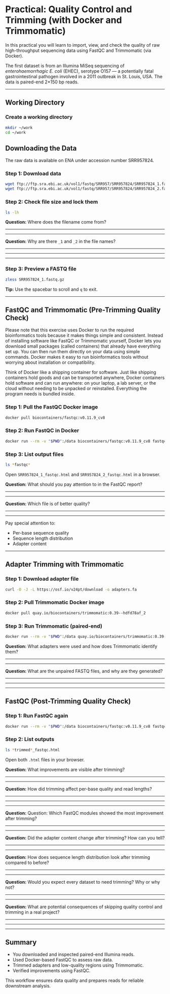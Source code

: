 # Practical: Quality Control and Trimming (with Docker and Trimmomatic)

In this practical you will learn to import, view, and check the quality of raw high-throughput sequencing data using FastQC and Trimmomatic (via Docker).

The first dataset is from an Illumina MiSeq sequencing of *enterohaemorrhagic E. coli* (EHEC), serotype O157 — a potentially fatal gastrointestinal pathogen involved in a 2011 outbreak in St. Louis, USA. The data is paired-end 2×150 bp reads.

---

## Working Directory

### Create a working directory

```bash
mkdir ~/work
cd ~/work
```
## Downloading the Data

The raw data is available on ENA under accession number SRR957824. 

### Step 1: Download data

```bash
wget ftp://ftp.sra.ebi.ac.uk/vol1/fastq/SRR957/SRR957824/SRR957824_1.fastq.gz
wget ftp://ftp.sra.ebi.ac.uk/vol1/fastq/SRR957/SRR957824/SRR957824_2.fastq.gz
```

### Step 2: Check file size and lock them

```bash
ls -lh
```

**Question:** Where does the filename come from?

_________________________________________________________________________________________________

_________________________________________________________________________________________________

**Question:** Why are there `_1` and `_2` in the file names?

_________________________________________________________________________________________________

_________________________________________________________________________________________________

---

### Step 3: Preview a FASTQ file
```bash
zless SRR957824_1.fastq.gz
```

**Tip:** Use the spacebar to scroll and `q` to exit.

---

## FastQC and Trimmomatic (Pre-Trimming Quality Check)

Please note that this exercise uses Docker to run the required bioinformatics tools because it makes things simple and consistent. Instead of installing software like FastQC or Trimmomatic yourself, Docker lets you download small packages (called containers) that already have everything set up. You can then run them directly on your data using simple commands. Docker makes it easy to run bioinformatics tools without worrying about installation or compatibility.

Think of Docker like a shipping container for software. Just like shipping containers hold goods and can be transported anywhere, Docker containers hold software and can run anywhere: on your laptop, a lab server, or the cloud without needing to be unpacked or reinstalled. Everything the program needs is bundled inside. 

### Step 1: Pull the FastQC Docker image
```bash
docker pull biocontainers/fastqc:v0.11.9_cv8
```

### Step 2: Run FastQC in Docker
```bash
docker run --rm -v "$PWD":/data biocontainers/fastqc:v0.11.9_cv8 fastqc /data/SRR957824_1.fastq.gz /data/SRR957824_2.fastq.gz
```

### Step 3: List output files
```bash
ls *fastqc*
```

Open `SRR957824_1_fastqc.html` and `SRR957824_2_fastqc.html` in a browser.

**Question:** What should you pay attention to in the FastQC report?

_________________________________________________________________________________________________

_________________________________________________________________________________________________

**Question:** Which file is of better quality?

_________________________________________________________________________________________________

_________________________________________________________________________________________________

Pay special attention to:
- Per-base sequence quality
- Sequence length distribution
- Adapter content

---

## Adapter Trimming with Trimmomatic

### Step 1: Download adapter file
```bash
curl -O -J -L https://osf.io/v24pt/download -o adapters.fa
```

### Step 2: Pull Trimmomatic Docker image
```bash
docker pull quay.io/biocontainers/trimmomatic:0.39--hdfd78af_2
```

### Step 3: Run Trimmomatic (paired-end)
```bash
docker run --rm -v "$PWD":/data quay.io/biocontainers/trimmomatic:0.39--hdfd78af_2 trimmomatic PE -phred33   /data/SRR957824_1.fastq.gz /data/SRR957824_2.fastq.gz   /data/trimmed_1.fastq /data/trimmed_1_unpaired.fastq   /data/trimmed_2.fastq /data/trimmed_2_unpaired.fastq   ILLUMINACLIP:/data/adapters.fa:2:30:10   LEADING:3 TRAILING:3 SLIDINGWINDOW:4:15 MINLEN:36
```

**Question:** What adapters were used and how does Trimmomatic identify them?

_________________________________________________________________________________________________

_________________________________________________________________________________________________

**Question:** What are the unpaired FASTQ files, and why are they generated?

_________________________________________________________________________________________________

_________________________________________________________________________________________________

---

## FastQC (Post-Trimming Quality Check)

### Step 1: Run FastQC again
```bash
docker run --rm -v "$PWD":/data biocontainers/fastqc:v0.11.9_cv8 fastqc /data/trimmed_1.fastq /data/trimmed_2.fastq
```

### Step 2: List outputs
```bash
ls *trimmed*_fastqc.html
```

Open both `.html` files in your browser.

**Question:** What improvements are visible after trimming?

_________________________________________________________________________________________________

_________________________________________________________________________________________________

**Question:** How did trimming affect per-base quality and read lengths?

_________________________________________________________________________________________________

_________________________________________________________________________________________________

---

**Question:** Question: Which FastQC modules showed the most improvement after trimming?
_________________________________________________________________________________________________

_________________________________________________________________________________________________

**Question:** Did the adapter content change after trimming? How can you tell?

_________________________________________________________________________________________________

_________________________________________________________________________________________________

**Question:** How does sequence length distribution look after trimming compared to before?

_________________________________________________________________________________________________

_________________________________________________________________________________________________

**Question:** Would you expect every dataset to need trimming? Why or why not?

_________________________________________________________________________________________________

_________________________________________________________________________________________________

**Question:** What are potential consequences of skipping quality control and trimming in a real project?

_________________________________________________________________________________________________

_________________________________________________________________________________________________

---

## Summary
- You downloaded and inspected paired-end Illumina reads.
- Used Docker-based FastQC to assess raw data.
- Trimmed adapters and low-quality regions using Trimmomatic.
- Verified improvements using FastQC.

This workflow ensures data quality and prepares reads for reliable downstream analysis.

